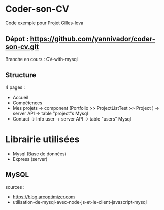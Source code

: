 
# Coder-son-CV
Code exemple pour Projet Gilles-lova

## Dépot : https://github.com/yannivador/coder-son-cv.git 
Branche en cours : CV-with-mysql

## Structure 
4 pages : 
- Accueil
- Compétences
- Mes projets -> component (Portfolio >> ProjectListTest >> Project ) -> server API -> table "project"s Mysql
- Contact -> Info user -> server API -> table "users" Mysql


# Librairie utilisées
- Mysql (Base de données)
- Express (server)


## MySQL
sources : 
- https://blog.arcoptimizer.com
- utilisation-de-mysql-avec-node-js-et-le-client-javascript-mysql 
